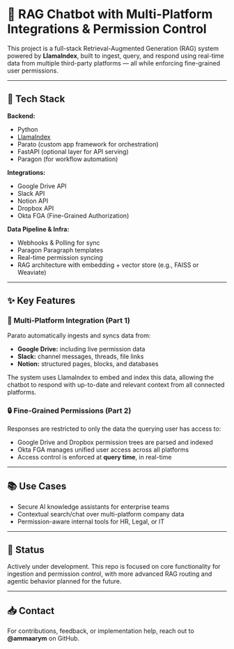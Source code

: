 # 🧠 RAG Chatbot with Multi-Platform Integrations & Permission Control

This project is a full-stack Retrieval-Augmented Generation (RAG) system powered by **LlamaIndex**, built to ingest, query, and respond using real-time data from multiple third-party platforms — all while enforcing fine-grained user permissions.

---

## 🚀 Tech Stack

**Backend:**
- Python
- [LlamaIndex](https://www.llamaindex.ai/)
- Parato (custom app framework for orchestration)
- FastAPI (optional layer for API serving)
- Paragon (for workflow automation)

**Integrations:**
- Google Drive API
- Slack API
- Notion API
- Dropbox API
- Okta FGA (Fine-Grained Authorization)

**Data Pipeline & Infra:**
- Webhooks & Polling for sync
- Paragon Paragraph templates
- Real-time permission syncing
- RAG architecture with embedding + vector store (e.g., FAISS or Weaviate)

---

## ✨ Key Features

### 🔗 Multi-Platform Integration (Part 1)
Parato automatically ingests and syncs data from:
- **Google Drive:** including live permission data
- **Slack:** channel messages, threads, file links
- **Notion:** structured pages, blocks, and databases

The system uses LlamaIndex to embed and index this data, allowing the chatbot to respond with up-to-date and relevant context from all connected platforms.

### 🔒 Fine-Grained Permissions (Part 2)
Responses are restricted to only the data the querying user has access to:
- Google Drive and Dropbox permission trees are parsed and indexed
- Okta FGA manages unified user access across all platforms
- Access control is enforced at **query time**, in real-time

---

## 📚 Use Cases

- Secure AI knowledge assistants for enterprise teams
- Contextual search/chat over multi-platform company data
- Permission-aware internal tools for HR, Legal, or IT

---

## 🧪 Status

Actively under development. This repo is focused on core functionality for ingestion and permission control, with more advanced RAG routing and agentic behavior planned for the future.

---

## 📥 Contact

For contributions, feedback, or implementation help, reach out to **@ammaarym** on GitHub.
